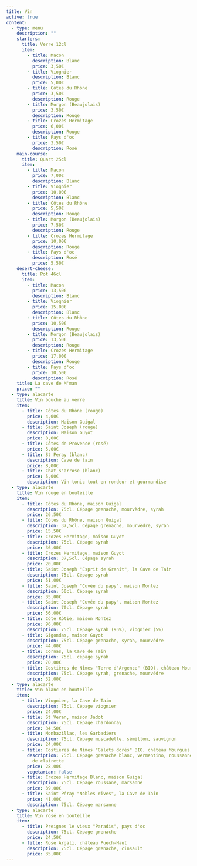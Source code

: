 ```yaml
---
title: Vin
active: true
content:
  - type: menu
    description: ""
    starters:
      title: Verre 12cl
      item:
        - title: Macon
          description: Blanc
          price: 3,50€
        - title: Viognier
          description: Blanc
          price: 5,00€
        - title: Côtes du Rhône
          price: 3,50€
          description: Rouge
        - title: Morgon (Beaujolais)
          price: 3,50€
          description: Rouge
        - title: Crozes Hermitage
          price: 6,00€
          description: Rouge
        - title: Pays d'oc
          price: 3,50€
          description: Rosé
    main-course:
      title: Quart 25cl
      item:
        - title: Macon
          price: 7,00€
          description: Blanc
        - title: Viognier
          price: 10,00€
          description: Blanc
        - title: Côtes du Rhône
          price: 5,50€
          description: Rouge
        - title: Morgon (Beaujolais)
          price: 7,50€
          description: Rouge
        - title: Crozes Hermitage
          price: 10,00€
          description: Rouge
        - title: Pays d'oc
          description: Rosé
          price: 5,50€
    desert-cheese:
      title: Pot 46cl
      item:
        - title: Macon
          price: 13,50€
          description: Blanc
        - title: Viognier
          price: 15,00€
          description: Blanc
        - title: Côtes du Rhône
          price: 10,50€
          description: Rouge
        - title: Morgon (Beaujolais)
          price: 13,50€
          description: Rouge
        - title: Crozes Hermitage
          price: 17,00€
          description: Rouge
        - title: Pays d'oc
          price: 10,50€
          description: Rosé
    title: La cave de M'man
    price: ""
  - type: alacarte
    title: Vin bouché au verre
    item:
      - title: Côtes du Rhône (rouge)
        price: 4,00€
        description: Maison Guigal
      - title: Saint Joseph (rouge)
        description: Maison Guyot
        price: 8,00€
      - title: Côtes de Provence (rosé)
        price: 5,00€
      - title: St Peray (blanc)
        description: Cave de tain
        price: 8,00€
      - title: Chat s'arrose (blanc)
        price: 5,00€
        description: Vin tonic tout en rondeur et gourmandise
  - type: alacarte
    title: Vin rouge en bouteille
    item:
      - title: Côtes du Rhône, maison Guigal
        description: 75cl. Cépage grenache, mourvèdre, syrah
        price: 26,50€
      - title: Côtes du Rhône, maison Guigal
        description: 37,5cl. Cépage grenache, mourvèdre, syrah
        price: 15,50€
      - title: Crozes Hermitage, maison Guyot
        description: 75cl. Cépage syrah
        price: 36,00€
      - title: Crozes Hermitage, maison Guyot
        description: 37,5cl. Cépage syrah
        price: 20,00€
      - title: Saint Joseph "Esprit de Granit", la Cave de Tain
        description: 75cl. Cépage syrah
        price: 51,00€
      - title: Saint Joseph "Cuvée du papy", maison Montez
        description: 50cl. Cépage syrah
        price: 35,00€
      - title: Saint Joseph "Cuvée du papy", maison Montez
        description: 70cl. Cépage syrah
        price: 56,00€
      - title: Côte Rôtie, maison Montez
        price: 96,00€
        description: 75cl. Cépage syrah (95%), viognier (5%)
      - title: Gigondas, maison Guyot
        description: 75cl. Cépage grenache, syrah, mourvèdre
        price: 44,00€
      - title: Cornas, la Cave de Tain
        description: 75cl. cépage syrah
        price: 70,00€
      - title: Costières de Nîmes "Terre d'Argence" (BIO), château Mourgues du Grès
        description: 75cl. Cépage syrah, grenache, mourvèdre
        price: 32,00€
  - type: alacarte
    title: Vin blanc en bouteille
    item:
      - title: Viognier, la Cave de Tain
        description: 75cl. Cépage viognier
        price: 24,00€
      - title: St Veran, maison Jadot
        description: 75cl. Cépage chardonnay
        price: 34,50€
      - title: Monbazillac, les Garbadiers
        description: 75cl. Cépage muscadelle, sémillon, sauvignon
        price: 24,00€
      - title: Costières de Nîmes "Galets dorés" BIO, château Mourgues de Grès
        description: 75cl. Cépage grenache blanc, vermentino, roussanne avec une pointe
          de clairette
        price: 28,00€
        vegetarian: false
      - title: Crozes Hermitage Blanc, maison Guigal
        description: 75cl. Cépage roussane, marsanne
        price: 39,00€
      - title: Saint Péray "Nobles rives", la Cave de Tain
        price: 41,00€
        description: 75cl. Cépage marsanne
  - type: alacarte
    title: Vin rosé en bouteille
    item:
      - title: Preignes le vieux "Paradis", pays d'oc
        description: 75cl. Cépage grenache
        price: 24,50€
      - title: Rosé Argali, château Puech-Haut
        description: 75cl. Cépage grenache, cinsault
        price: 35,00€
---
```

